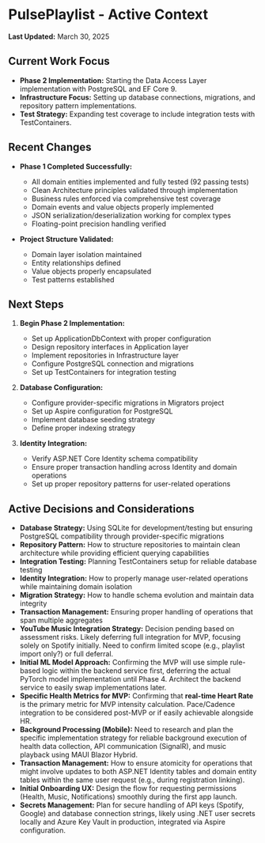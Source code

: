 # PulsePlaylist - Active Context

**Last Updated:** March 30, 2025

## Current Work Focus

- **Phase 2 Implementation:** Starting the Data Access Layer implementation with PostgreSQL and EF Core 9.
- **Infrastructure Focus:** Setting up database connections, migrations, and repository pattern implementations.
- **Test Strategy:** Expanding test coverage to include integration tests with TestContainers.

## Recent Changes

- **Phase 1 Completed Successfully:**
  - All domain entities implemented and fully tested (92 passing tests)
  - Clean Architecture principles validated through implementation
  - Business rules enforced via comprehensive test coverage
  - Domain events and value objects properly implemented
  - JSON serialization/deserialization working for complex types
  - Floating-point precision handling verified

- **Project Structure Validated:**
  - Domain layer isolation maintained
  - Entity relationships defined
  - Value objects properly encapsulated
  - Test patterns established

## Next Steps

1.  **Begin Phase 2 Implementation:**
    - Set up ApplicationDbContext with proper configuration
    - Design repository interfaces in Application layer
    - Implement repositories in Infrastructure layer
    - Configure PostgreSQL connection and migrations
    - Set up TestContainers for integration testing

2.  **Database Configuration:**
    - Configure provider-specific migrations in Migrators project
    - Set up Aspire configuration for PostgreSQL
    - Implement database seeding strategy
    - Define proper indexing strategy

3.  **Identity Integration:**
    - Verify ASP.NET Core Identity schema compatibility
    - Ensure proper transaction handling across Identity and domain operations
    - Set up proper repository patterns for user-related operations

## Active Decisions and Considerations

- **Database Strategy:** Using SQLite for development/testing but ensuring PostgreSQL compatibility through provider-specific migrations
- **Repository Pattern:** How to structure repositories to maintain clean architecture while providing efficient querying capabilities
- **Integration Testing:** Planning TestContainers setup for reliable database testing
- **Identity Integration:** How to properly manage user-related operations while maintaining domain isolation
- **Migration Strategy:** How to handle schema evolution and maintain data integrity
- **Transaction Management:** Ensuring proper handling of operations that span multiple aggregates
- **YouTube Music Integration Strategy:** Decision pending based on assessment risks. Likely deferring full integration for MVP, focusing solely on Spotify initially. Need to confirm limited scope (e.g., playlist import only?) or full deferral.
- **Initial ML Model Approach:** Confirming the MVP will use simple rule-based logic within the backend service first, deferring the actual PyTorch model implementation until Phase 4. Architect the backend service to easily swap implementations later.
- **Specific Health Metrics for MVP:** Confirming that **real-time Heart Rate** is the primary metric for MVP intensity calculation. Pace/Cadence integration to be considered post-MVP or if easily achievable alongside HR.
- **Background Processing (Mobile):** Need to research and plan the specific implementation strategy for reliable background execution of health data collection, API communication (SignalR), and music playback using MAUI Blazor Hybrid.
- **Transaction Management:** How to ensure atomicity for operations that might involve updates to both ASP.NET Identity tables and domain entity tables within the same user request (e.g., during registration linking).
- **Initial Onboarding UX:** Design the flow for requesting permissions (Health, Music, Notifications) smoothly during the first app launch.
- **Secrets Management:** Plan for secure handling of API keys (Spotify, Google) and database connection strings, likely using .NET user secrets locally and Azure Key Vault in production, integrated via Aspire configuration.
